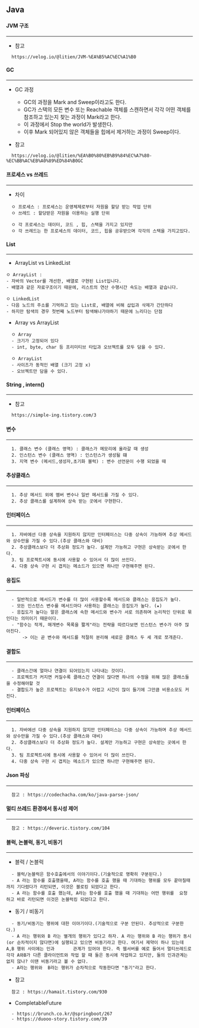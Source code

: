 ## Java


#### JVM 구조
---
+ 참고
```
  https://velog.io/@litien/JVM-%EA%B5%AC%EC%A1%B0
```

#### GC
---

+ GC 과정
  + GC의 과정을 Mark and Sweep이라고도 한다. 
  + GC가 스택의 모든 변수 또는 Reachable 객체를 스캔하면서 각각 어떤 객체를 참조하고 있는지 찾는 과정이 Mark라고 한다. 
  + 이 과정에서 Stop the world가 발생한다. 
  + 이후 Mark 되어있지 않은 객체들을 힙에서 제거하는 과정이 Sweep이다.


+ 참고
```
  https://velog.io/@litien/%EA%B0%80%EB%B9%84%EC%A7%80-%EC%BB%AC%EB%A0%89%ED%84%B0GC
```


#### 프로세스 vs 쓰레드
---
+ 차이
```
  ㅇ 프로세스 : 프로세스는 운영체제로부터 자원을 할당 받는 작업 단위
  ㅇ 쓰레드 : 할당받은 자원을 이용하는 실행 단위
  
  ㅇ 각 프로세스는 데이터, 코드 , 힙, 스택을 가지고 있지만
  ㅇ 각 쓰레드는 한 프로세스의 데이터, 코드, 힙을 공유받으며 각각의 스택을 가지고있다.
```

#### List
---
+ ArrayList vs LinkedList
```
ㅇ ArrayList : 
- 자바의 Vector를 개선한, 배열로 구현된 List입니다.
- 배열과 같은 자료구조이기 때문에, 리스트의 연산 수행시간 속도는 배열과 같습니다.

ㅇ LinkedList
- 다음 노드의 주소를 기억하고 있는 List로, 배열에 비해 삽입과 삭제가 간단하다
- 하지만 탐색의 경우 첫번째 노드부터 탐색해나가야하기 때문에 느리다는 단점
```

+ Array vs ArrayList
```
  ㅇ Array
  - 크기가 고정되어 있다
  - int, byte, char 등 프리미티브 타입과 오브젝트를 모두 담을 수 있다.
  
  ㅇ ArrayList
  - 사이즈가 동적인 배열 (크기 고정 x)
  - 오브젝트만 담을 수 있다.
```

#### String , intern()
---
+ 참고
```
  https://simple-ing.tistory.com/3
```


#### 변수
---
``` 
  1. 클래스 변수 (클래스 영역) : 클래스가 메모리에 올라갈 때 생성
  2. 인스턴스 변수 (클래스 영역) : 인스턴스가 생성될 떄
  3. 지역 변수 (메서드,생성자,초기화 블럭) : 변수 선언문이 수행 되었을 때
```

#### 추상클래스
---
``` 
  1. 추상 메서드 외에 멤버 변수나 일반 메서드를 가질 수 있다.
  2. 추상 클래스를 설계하여 상속 받는 곳에서 구현한다.
```

#### 인터페이스
---
``` 
  1. 자바에선 다중 상속을 지원하지 않지만 인터페이스는 다중 상속이 가능하며 추상 메서드와 상수만을 가질 수 있다.(추상 클래스와 대비)
  2. 추상클래스보다 더 추상화 정도가 높다. 설계만 가능하고 구현은 상속받는 곳에서 한다.
  3. 팀 프로젝트시에 동시에 사용할 수 있어서 더 많이 쓰인다.
  4. 다중 상속 구현 시 겹치는 메소드가 있으면 하나만 구현해주면 된다.
```

#### 응집도
---
``` 
  - 일반적으로 메서드가 변수를 더 많이 사용할수록 메서드와 클래스는 응집도가 높다.
  - 모든 인스턴스 변수를 메서드마다 사용하는 클래스는 응집도가 높다. (★)
  - 응집도가 높다는 말은 클래스에 속한 메서드와 변수가 서로 의존하며 논리적인 단위로 묶인다는 의미이기 때문이다.
  - "함수는 작게, 매개변수 목록을 짧게"라는 전략을 따르다보면 인스턴스 변수가 아주 많아진다.
      -> 이는 곧 변수와 메서드를 적절히 분리해 새로운 클래스 두 세 개로 쪼개준다.
```

#### 결합도
---
```
  - 클래스간에 얼마나 연결이 되어있는지 나타내는 것이다.
  - 프로젝트가 커지면 커질수록 클래스간 연결이 많다면 하나의 수정을 위해 많은 클래스들을 수정해야할 것
  - 결합도가 높은 프로젝트는 유지보수가 어렵고 시간이 많이 들기에 그만큼 비용소모도 커진다.
```


#### 인터페이스
---
``` 
  1. 자바에선 다중 상속을 지원하지 않지만 인터페이스는 다중 상속이 가능하며 추상 메서드와 상수만을 가질 수 있다.(추상 클래스와 대비)
  2. 추상클래스보다 더 추상화 정도가 높다. 설계만 가능하고 구현은 상속받는 곳에서 한다.
  3. 팀 프로젝트시에 동시에 사용할 수 있어서 더 많이 쓰인다.
  4. 다중 상속 구현 시 겹치는 메소드가 있으면 하나만 구현해주면 된다.
```


#### Json 파싱
---
```
  참고 : https://codechacha.com/ko/java-parse-json/
```

#### 멀티 쓰레드 환경에서 동시성 제어
---
```
  참고 : https://deveric.tistory.com/104
```

#### 블럭, 논블럭, 동기, 비동기
---
  + 블럭 / 논블럭
  ```
    - 블럭/논블럭은 함수호출에서의 이야기이다.(기술적으로 명확히 구분된다.) 
    - A 라는 함수를 호출했을때, A라는 함수를 호출 했을 때 기대하는 행위를 모두 끝마칠때까지 기다렸다가 리턴되면, 이것은 블로킹 되었다고 한다.
    - A 라는 함수를 호출 했는데, A라는 함수를 호출 했을 때 기대하는 어떤 행위를  요청 하고 바로 리턴되면 이것은 논블럭킹 되었다고 한다.
  ```
  
  + 동기 / 비동기
  ```
    - 동기/비동기는 행위에 대한 이야기이다.(기술적으로 구분 안된다. 추상적으로 구분한다.) 
    - A 라는 행위와 B 라는 별개의 행위가 있다고 하자. A 라는 행위와 B 라는 행위가 동시(or 순차적이지 않다면)에 실행되고 있으면 비동기라고 한다. 여기서 제약이 하나 있는데 A,B 행위 사이에는 인과       관계가 있어야 한다. 즉 웹서버를 예로 들어서 멀티쓰레드로 각각 A와B가 다른 클라이언트와 작업 할 때 둘은 동시에 작업하고 있지만, 둘의 인과관계는 없지 않나? 이땐 비동기라고 볼 수 없다. 
    - A라는 행위와  B라는 행위가 순차적으로 작동한다면 "동기"라고 한다. 
  ```
  
  + 참고
  ```
    참고 : https://hamait.tistory.com/930
  ```

  + CompletableFuture
  ```
    - https://brunch.co.kr/@springboot/267
    - https://duooo-story.tistory.com/39
  ```
